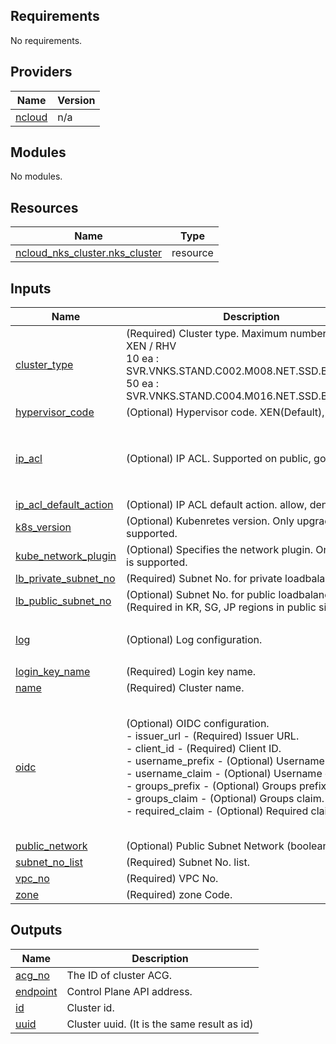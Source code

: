 <!-- BEGIN_TF_DOCS -->
## Requirements

No requirements.

## Providers

| Name | Version |
|------|---------|
| <a name="provider_ncloud"></a> [ncloud](#provider\_ncloud) | n/a |

## Modules

No modules.

## Resources

| Name | Type |
|------|------|
| [ncloud_nks_cluster.nks_cluster](https://registry.terraform.io/providers/NaverCloudPlatform/ncloud/latest/docs/resources/nks_cluster) | resource |

## Inputs

| Name | Description | Type | Default | Required |
|------|-------------|------|---------|:--------:|
| <a name="input_cluster_type"></a> [cluster\_type](#input\_cluster\_type) | (Required) Cluster type. Maximum number of nodes<br/>  XEN / RHV<br/>  10 ea : SVR.VNKS.STAND.C002.M008.NET.SSD.B050.G002<br/>  50 ea : SVR.VNKS.STAND.C004.M016.NET.SSD.B050.G002 | `string` | n/a | yes |
| <a name="input_hypervisor_code"></a> [hypervisor\_code](#input\_hypervisor\_code) | (Optional) Hypervisor code. XEN(Default), RHV | `string` | `"RHV"` | no |
| <a name="input_ip_acl"></a> [ip\_acl](#input\_ip\_acl) | (Optional) IP ACL. Supported on public, gov site | <pre>list(object({<br/>    action  = string<br/>    address = string<br/>    comment = optional(string)<br/>  }))</pre> | `null` | no |
| <a name="input_ip_acl_default_action"></a> [ip\_acl\_default\_action](#input\_ip\_acl\_default\_action) | (Optional) IP ACL default action. allow, deny | `string` | `"deny"` | no |
| <a name="input_k8s_version"></a> [k8s\_version](#input\_k8s\_version) | (Optional) Kubenretes version. Only upgrade is supported. | `string` | `null` | no |
| <a name="input_kube_network_plugin"></a> [kube\_network\_plugin](#input\_kube\_network\_plugin) | (Optional) Specifies the network plugin. Only Cilium is supported. | `string` | `"Cilium"` | no |
| <a name="input_lb_private_subnet_no"></a> [lb\_private\_subnet\_no](#input\_lb\_private\_subnet\_no) | (Required) Subnet No. for private loadbalancer only. | `string` | n/a | yes |
| <a name="input_lb_public_subnet_no"></a> [lb\_public\_subnet\_no](#input\_lb\_public\_subnet\_no) | (Optional) Subnet No. for public loadbalancer only. (Required in KR, SG, JP regions in public site) | `string` | `null` | no |
| <a name="input_log"></a> [log](#input\_log) | (Optional) Log configuration. | <pre>object({<br/>    audit = bool<br/>  })</pre> | `null` | no |
| <a name="input_login_key_name"></a> [login\_key\_name](#input\_login\_key\_name) | (Required) Login key name. | `string` | n/a | yes |
| <a name="input_name"></a> [name](#input\_name) | (Required) Cluster name. | `string` | n/a | yes |
| <a name="input_oidc"></a> [oidc](#input\_oidc) | (Optional) OIDC configuration.<br/>  - issuer\_url - (Required) Issuer URL.<br/>  - client\_id - (Required) Client ID.<br/>  - username\_prefix - (Optional) Username prefix.<br/>  - username\_claim - (Optional) Username claim.<br/>  - groups\_prefix - (Optional) Groups prefix.<br/>  - groups\_claim - (Optional) Groups claim.<br/>  - required\_claim - (Optional) Required claim. | <pre>object({<br/>    issuer_url      = string<br/>    client_id       = string<br/>    username_prefix = optional(string)<br/>    username_claim  = optional(string)<br/>    groups_prefix   = optional(string)<br/>    groups_claim    = optional(string)<br/>    required_claim  = optional(string)<br/>  })</pre> | `null` | no |
| <a name="input_public_network"></a> [public\_network](#input\_public\_network) | (Optional) Public Subnet Network (boolean) | `bool` | `false` | no |
| <a name="input_subnet_no_list"></a> [subnet\_no\_list](#input\_subnet\_no\_list) | (Required) Subnet No. list. | `list(string)` | n/a | yes |
| <a name="input_vpc_no"></a> [vpc\_no](#input\_vpc\_no) | (Required) VPC No. | `string` | n/a | yes |
| <a name="input_zone"></a> [zone](#input\_zone) | (Required) zone Code. | `string` | n/a | yes |

## Outputs

| Name | Description |
|------|-------------|
| <a name="output_acg_no"></a> [acg\_no](#output\_acg\_no) | The ID of cluster ACG. |
| <a name="output_endpoint"></a> [endpoint](#output\_endpoint) | Control Plane API address. |
| <a name="output_id"></a> [id](#output\_id) | Cluster id. |
| <a name="output_uuid"></a> [uuid](#output\_uuid) | Cluster uuid. (It is the same result as id) |
<!-- END_TF_DOCS -->